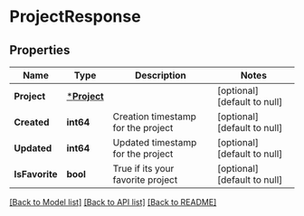 # ProjectResponse

## Properties
Name | Type | Description | Notes
------------ | ------------- | ------------- | -------------
**Project** | [***Project**](Project.md) |  | [optional] [default to null]
**Created** | **int64** | Creation timestamp for the project | [optional] [default to null]
**Updated** | **int64** | Updated timestamp for the project | [optional] [default to null]
**IsFavorite** | **bool** | True if its your favorite project | [optional] [default to null]

[[Back to Model list]](../README.md#documentation-for-models) [[Back to API list]](../README.md#documentation-for-api-endpoints) [[Back to README]](../README.md)

